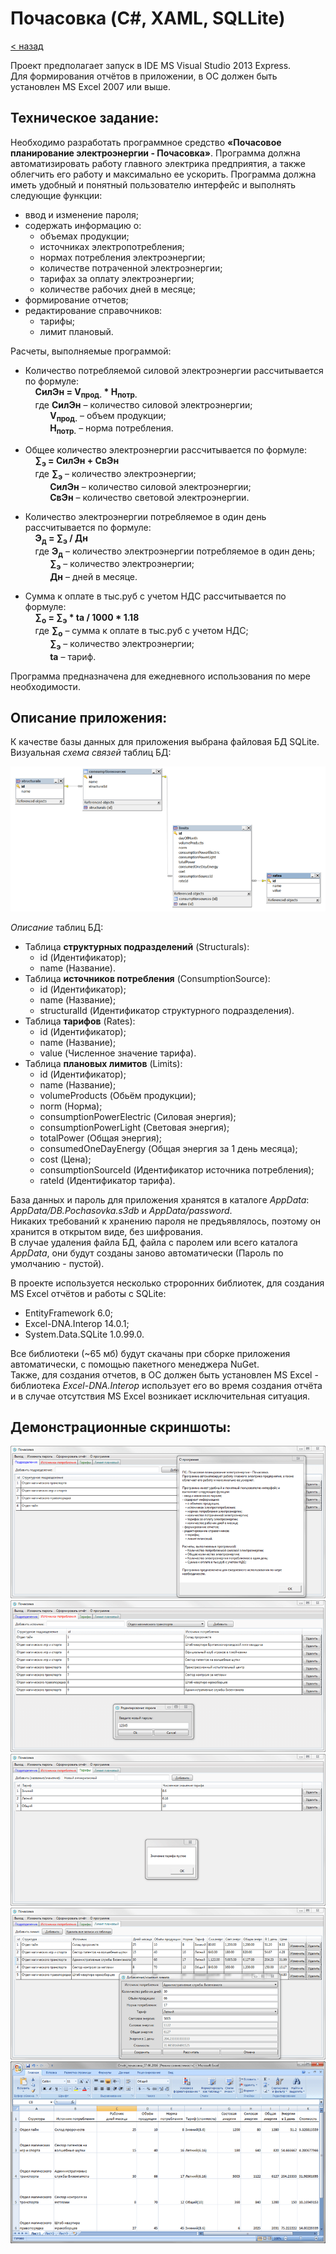 # Почасовка (C#, XAML, SQLLite)
[&lt; назад](../)  
<!--- *Прочтите это на другом языке:* *[~~English~~](README.en.md)*, **[Русский](README.md)**.  -->
Проект предполагает запуск в IDE MS Visual Studio 2013 Express.  
Для формирования отчётов в приложении, в OC должен быть установлен MS Excel 2007 или выше.

## Техническое задание:
Необходимо разработать программное средство **«Почасовое планирование электроэнергии - Почасовка»**. Программа должна автоматизировать работу главного электрика предприятия, а также облегчить его работу и максимально ее ускорить. Программа должна иметь удобный и понятный пользователю интерфейс и выполнять следующие функции:
* ввод и изменение пароля;
* содержать информацию о:
  * объемах продукции;
  * источниках электропотребления;
  * нормах потребления электроэнергии;
  * количестве потраченной электроэнергии;
  * тарифах за оплату электроэнергии;
  * количестве рабочих дней в месяце;
* формирование отчетов;
* редактирование справочников:
  * тарифы;
  * лимит плановый.

Расчеты, выполняемые программой:  

* Количество потребляемой силовой электроэнергии рассчитывается по формуле:  
    <b>СилЭн = V<sub>прод.</sub> * Н<sub>потр.</sub></b>  
    где <b>СилЭн</b> – количество силовой электроэнергии;  
          <b>V<sub>прод.</sub></b> – объем продукции;  
          <b>Н<sub>потр.</sub></b> – норма потребления.

* Общее количество электроэнергии рассчитывается по формуле:  
    <b>&sum;<sub>э</sub> = СилЭн + СвЭн</b>  
    где <b>&sum;<sub>э</sub></b> – количество электроэнергии;  
          <b>СилЭн</b> – количество силовой электроэнергии;  
          <b>СвЭн</b> – количество световой электроэнергии.

* Количество электроэнергии потребляемое в один день рассчитывается по формуле:  
    <b>Э<sub>д</sub> = &sum;<sub>э</sub> / Дн</b>  
    где <b>Э<sub>д</sub></b> – количество электроэнергии потребляемое в один день;  
          <b>&sum;<sub>э</sub></b> – количество электроэнергии;  
          <b>Дн</b> – дней в месяце.

* Сумма к оплате в тыс.руб с учетом НДС рассчитывается по формуле:  
    <b>&sum;<sub>о</sub> = &sum;<sub>э</sub> * ta / 1000 * 1.18</b>  
    где <b>&sum;<sub>о</sub></b> – сумма к оплате в тыс.руб с учетом НДС;  
          <b>&sum;<sub>э</sub></b> – количество электроэнергии;  
          <b>ta</b> – тариф.

Программа предназначена для ежедневного использования по мере необходимости.

## Описание приложения:

К качестве базы данных для приложения выбрана файловая БД SQLite.  
Визуальная *схема связей* таблиц БД:  
  
![Схема БД](screenshots/db_scheme.png)  
  
*Описание* таблиц БД:  
* Таблица **структурных подразделений** (Structurals):
  * id (Идентификатор);
  * name (Название).
* Таблица **источников потребления** (ConsumptionSource):
  * id (Идентификатор);
  * name (Название);
  * structuralId (Идентификатор структурного подразделения).
* Таблица **тарифов** (Rates):
  * id (Идентификатор);
  * name (Название);
  * value (Численное значение тарифа).
* Таблица **плановых лимитов** (Limits):
  * id (Идентификатор);
  * name (Название);
  * volumeProducts (Обьём продукции);
  * norm (Норма);
  * consumptionPowerElectric (Силовая энергия);
  * consumptionPowerLight (Световая энергия);
  * totalPower (Общая энергия);
  * consumedOneDayEnergy (Общая энергия за 1 день месяца);
  * cost (Цена);
  * consumptionSourceId (Идентификатор источника потребления);
  * rateId (Идентификатор тарифа).

База данных и пароль для приложения хранятся в каталоге *AppData*:  
*AppData/DB.Pochasovka.s3db* и *AppData/password*.  
Никаких требований к хранению пароля не предъявлялось, поэтому он хранится в открытом виде, без шифрования.  
В случае удаления файла БД, файла с паролем или всего каталога *AppData*, они будут созданы заново автоматически (Пароль по умолчанию - пустой).

В проекте используется несколько строронних библиотек, для создания MS Excel отчётов и работы с SQLite:
  * EntityFramework 6.0;
  * Excel-DNA.Interop 14.0.1;
  * System.Data.SQLite 1.0.99.0.

Все библиотеки (~65 мб) будут скачаны при сборке приложения автоматически, с помощью пакетного менеджера NuGet.  
Также, для создания отчетов, в OC должен быть установлен MS Excel - библиотека *Excel-DNA.Interop* использует его во время создания отчёта и в случае отсутствия MS Excel возникает исключительная ситуация.

## Демонстрационные скриншоты:

![Окно подразделений](screenshots/window_structural.png)  
![Окно источников потреблений](screenshots/window_consumption_source.png)  
![Окно тарифов](screenshots/window_rate.png)  
![Окно плановых лимитов](screenshots/window_limit.png)  
![Отчёт в MS Excel 2007](screenshots/excel_report.png)
